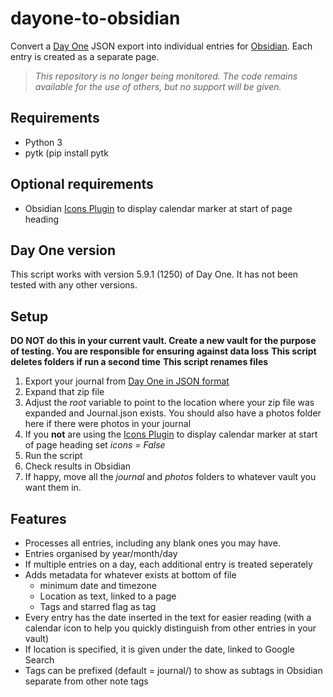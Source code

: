 # dayone-to-obsidian
Convert a [Day One](https://dayoneapp.com/) JSON export into individual entries for [Obsidian](https://obsidian.md). Each entry is created as a separate page. 

> *This repository is no longer being monitored. The code remains available for the use of others, but no support will be given.*

## Requirements
* Python 3
* pytk (pip install pytk

## Optional requirements
* Obsidian [Icons Plugin](https://github.com/visini/obsidian-icons-plugin) to display calendar marker at start of page heading

## Day One version
This script works with version 5.9.1 (1250) of Day One. It has not been tested with any other versions.

## Setup

**DO NOT do this in your current vault. Create a new vault for the purpose of testing. You are responsible for ensuring against data loss**
**This script deletes folders if run a second time**
**This script renames files**
1. Export your journal from [Day One in JSON format](https://help.dayoneapp.com/en/articles/440668-exporting-entries) 
2. Expand that zip file
3. Adjust the *root* variable to point to the location where your zip file was expanded and Journal.json exists. You should also have a photos folder here if there were photos in your journal
4. If you **not** are using the [Icons Plugin](https://github.com/visini/obsidian-icons-plugin) to display calendar marker at start of page heading set *icons = False*
5. Run the script
6. Check results in Obsidian
7. If happy, move all the *journal* and *photos* folders to whatever vault you want them in.

## Features
* Processes all entries, including any blank ones you may have.
* Entries organised by year/month/day
* If multiple entries on a day, each additional entry is treated seperately
* Adds metadata for whatever exists at bottom of file
   * minimum date and timezone
   * Location as text, linked to a page
   * Tags and starred flag as tag
* Every entry has the date inserted in the text for easier reading (with a calendar icon to help you quickly distinguish from other entries in your vault)
* If location is specified, it is given under the date, linked to Google Search
* Tags can be prefixed (default = journal/) to show as subtags in Obsidian separate from other note tags
